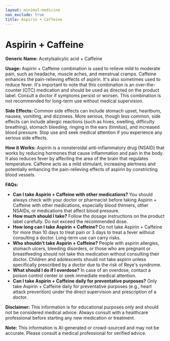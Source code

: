 ```yaml
---
layout: minimal-medicine
nav_exclude: true
title: Aspirin + Caffeine
---
```


# Aspirin + Caffeine

**Generic Name:** Acetylsalicylic acid + Caffeine

**Usage:**  Aspirin + Caffeine combination is used to relieve mild to moderate pain, such as headache, muscle aches, and menstrual cramps.  Caffeine enhances the pain-relieving effects of aspirin. It's also sometimes used to reduce fever.  It's important to note that this combination is an over-the-counter (OTC) medication and should be used as directed on the product label.  Consult a doctor if symptoms persist or worsen.  This combination is not recommended for long-term use without medical supervision.


**Side Effects:**  Common side effects can include stomach upset, heartburn, nausea, vomiting, and dizziness.  More serious, though less common, side effects can include allergic reactions (such as hives, swelling, difficulty breathing), stomach bleeding, ringing in the ears (tinnitus), and increased blood pressure.  Stop use and seek medical attention if you experience any serious side effects.


**How it Works:** Aspirin is a nonsteroidal anti-inflammatory drug (NSAID) that works by reducing hormones that cause inflammation and pain in the body.  It also reduces fever by affecting the area of the brain that regulates temperature. Caffeine acts as a mild stimulant, increasing alertness and potentially enhancing the pain-relieving effects of aspirin by constricting blood vessels.


**FAQs:**

* **Can I take Aspirin + Caffeine with other medications?**  You should always check with your doctor or pharmacist before taking Aspirin + Caffeine with other medications, especially blood thinners, other NSAIDs, or medications that affect blood pressure.
* **How much should I take?**  Follow the dosage instructions on the product label carefully.  Do not exceed the recommended dose.
* **How long can I take Aspirin + Caffeine?**  Do not take Aspirin + Caffeine for more than 10 days to treat pain or 3 days to treat a fever without consulting a doctor.  Long-term use can carry risks.
* **Who shouldn't take Aspirin + Caffeine?**  People with aspirin allergies, stomach ulcers, bleeding disorders, or those who are pregnant or breastfeeding should not take this medication without consulting their doctor.  Children and adolescents should not take aspirin unless specifically prescribed by a doctor due to the risk of Reye's syndrome.
* **What should I do if I overdose?**  In case of an overdose, contact a poison control center or seek immediate medical attention.
* **Can I take Aspirin + Caffeine daily for preventative purposes?**  Only take Aspirin + Caffeine daily for preventative purposes (e.g., heart attack prevention) under the direct supervision and prescription of a doctor.


**Disclaimer:** This information is for educational purposes only and should not be considered medical advice.  Always consult with a healthcare professional before starting any new medication or treatment.


**Note:** This information is AI-generated or crowd-sourced and may not be accurate. Please consult a medical professional for verified advice.